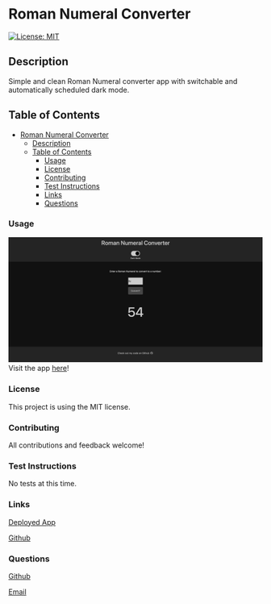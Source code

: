 # Roman Numeral Converter

[![License: MIT](https://img.shields.io/badge/License-MIT-yellow.svg)](https://opensource.org/licenses/MIT)

## Description

Simple and clean Roman Numeral converter app with switchable and automatically scheduled dark mode.

## Table of Contents
- [Roman Numeral Converter](#roman-numeral-converter)
  - [Description](#description)
  - [Table of Contents](#table-of-contents)
    - [Usage](#usage)
    - [License](#license)
    - [Contributing](#contributing)
    - [Test Instructions](#test-instructions)
    - [Links](#links)
    - [Questions](#questions)

### Usage
![Website](./assets/roman-numeral-converter.png)
 Visit the app [here](https://romnum.netlify.app)!

### License

This project is using the MIT license.

### Contributing

All contributions and feedback welcome!

### Test Instructions

No tests at this time.

### Links

[Deployed App](https://romnum.netlify.app)  

[Github](https://github.com/dimitermusic/roman-numeral-converter)  

### Questions

[Github](https://www.github.com/dimitermusic)

[Email](mailto:dimitermusic@gmail.com)
